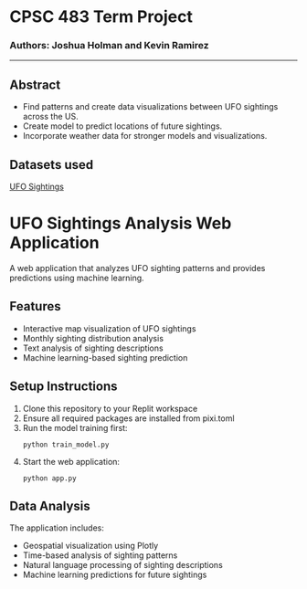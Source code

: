 # CPSC 483 Term Project  
### Authors: Joshua Holman and Kevin Ramirez

---
## Abstract
- Find patterns and create data visualizations between UFO sightings across the US.
- Create model to predict locations of future sightings.
- Incorporate weather data for stronger models and visualizations.

## Datasets used
[UFO Sightings](https://www.kaggle.com/datasets/sahityasetu/ufo-sightings)


# UFO Sightings Analysis Web Application

A web application that analyzes UFO sighting patterns and provides predictions using machine learning.

## Features
- Interactive map visualization of UFO sightings
- Monthly sighting distribution analysis
- Text analysis of sighting descriptions
- Machine learning-based sighting prediction

## Setup Instructions

1. Clone this repository to your Replit workspace
2. Ensure all required packages are installed from pixi.toml
3. Run the model training first:
   ```
   python train_model.py
   ```
4. Start the web application:
   ```
   python app.py
   ```

## Data Analysis
The application includes:
- Geospatial visualization using Plotly
- Time-based analysis of sighting patterns
- Natural language processing of sighting descriptions
- Machine learning predictions for future sightings

